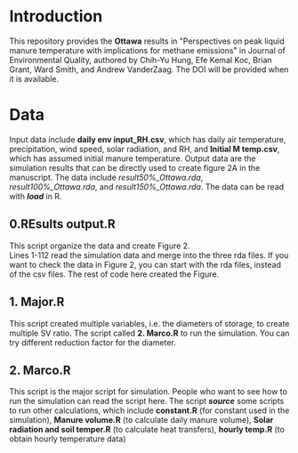 # Introduction
This repository provides the **Ottawa** results in "Perspectives on peak liquid manure temperature with implications for methane emissions" in Journal of Environmental Quality, authored by Chih-Yu Hung, Efe Kemal Koc, Brian Grant, Ward Smith, and Andrew VanderZaag. The DOI will be provided when it is available.


# Data
Input data include **daily env input_RH.csv**, which has daily air temperature, precipitation, wind speed, solar radiation, and RH, and **Initial M temp.csv**, which has assumed initial manure temperature.
Output data are the simulation results that can be directly used to create figure 2A in the manuscript. The data include *result50%_Ottawa.rda*, *result100%_Ottawa.rda*, and *result150%_Ottawa.rda*. The data can be read with ***load*** in R. 

## 0.REsults output.R
This script organize the data and create Figure 2.  
Lines 1-112 read the simulation data and merge into the three rda files. If you want to check the data in Figure 2, you can start with the rda files, instead of the csv files. The rest of code here created the Figure. 

## 1. Major.R
This script created multiple variables, i.e. the diameters of storage, to create multiple SV ratio. The script called **2. Marco.R** to run the simulation. You can try different reduction factor for the diameter.

## 2. Marco.R
This script is the major script for simulation. People who want to see how to run the simulation can read the script here. The script ***source*** some scripts to run other calculations, which include **constant.R** (for constant used in the simulation), **Manure volume.R** (to calculate daily manure volume), **Solar radiation and soil temper.R** (to calculate heat transfers), **hourly temp.R** (to obtain hourly temperature data)



